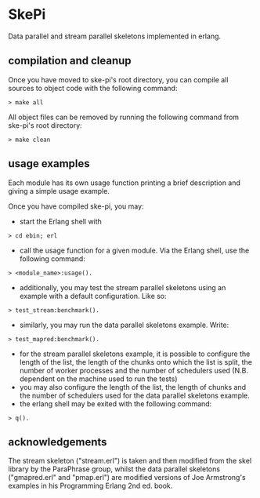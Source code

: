 # SkePi
Data parallel and stream parallel skeletons implemented in erlang.

## compilation and cleanup
Once you have moved to ske-pi's root directory, you can compile all sources to object code with the following command:
```
> make all
```

All object files can be removed by running the following command from ske-pi's root directory:
```
> make clean
```

## usage examples
Each module has its own usage function printing a brief description and giving a simple usage example.

Once you have compiled ske-pi, you may:
* start the Erlang shell with
```
> cd ebin; erl
```
* call the usage function for a given module. Via the Erlang shell, use the following command:
```
> <module_name>:usage().
```
* additionally, you may test the stream parallel skeletons using an example with a default configuration. Like so:
```
> test_stream:benchmark().
```

* similarly, you may run the data parallel skeletons example. Write:
```
> test_mapred:benchmark().
```
* for the stream parallel skeletons example, it is possible to configure the length of the list, the length of the chunks onto which the list is split, the number of worker processes and the number of schedulers used (N.B. dependent on the machine used to run the tests)
* you may also configure the length of the list, the length of chunks and the number of schedulers used for the data parallel skeletons example.
* the erlang shell may be exited with the following command:
```
> q().
```

## acknowledgements
The stream skeleton ("stream.erl") is taken and then modified from the skel library by the ParaPhrase group, whilst the data parallel skeletons ("gmapred.erl" and "pmap.erl") are modified versions of Joe Armstrong's examples in his Programming Erlang 2nd ed. book.
